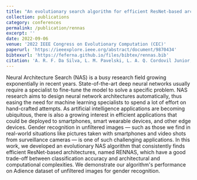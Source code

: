```yaml
---
title: "An evolutionary search algorithm for efficient ResNet-based architectures: a case study on gender recognition"
collection: publications
category: conferences
permalink: /publication/rennas
excerpt: ''
date: 2022-09-06
venue: '2022 IEEE Congress on Evolutionary Computation (CEC)'
paperurl: 'https://ieeexplore.ieee.org/abstract/document/9870434'
bibtexurl: 'https://feferna.github.io/files/bibtex/rennas.bib'
citation: 'A. R. F. Da Silva, L. M. Pavelski, L. A. Q. Cordovil Junior, P. H. De Oliveira Gomes, L. M. Azevedo, and F. E. Fernandes Jr, “An evolutionary search algorithm for efficient ResNet-based architectures: a case study on gender recognition,” in 2022 IEEE Congress on Evolutionary Computation (CEC), Padua, Italy: IEEE, Jul. 2022, pp. 1–10. doi: 10.1109/CEC55065.2022.9870434.'
---
```


Neural Architecture Search (NAS) is a busy research field growing exponentially in recent years. State-of-the-art deep neural networks usually require a specialist to fine-tune the model to solve a specific problem. NAS research aims to design neural network architectures automatically, thus easing the need for machine learning specialists to spend a lot of effort on hand-crafted attempts. As artificial intelligence applications are becoming ubiquitous, there is also a growing interest in efficient applications that could be deployed to smartphones, smart wearable devices, and other edge devices. Gender recognition in unfiltered images — such as those we find in real-world situations like pictures taken with smartphones and video shots from surveillance cameras — is one of such challenging applications. In this work, we developed an evolutionary NAS algorithm that consistently finds efficient ResNet-based architectures, named RENNAS, which have a good trade-off between classification accuracy and architectural and computational complexities. We demonstrate our algorithm's performance on Adience dataset of unfiltered images for gender recognition.
